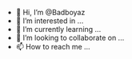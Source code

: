 - 👋 Hi, I’m @Badboyaz
- 👀 I’m interested in ...
- 🌱 I’m currently learning ...
- 💞️ I’m looking to collaborate on ...
- 📫 How to reach me ...

<!---
Badboyaz/Badboyaz is a ✨ special ✨ repository because its `README.md` (this file) appears on your GitHub profile.
You can click the Preview link to take a look at your changes.
--->
